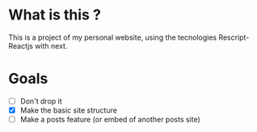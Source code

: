
# What is this ?

This is a project of my personal website, using the tecnologies Rescript-Reactjs with next.

# Goals
- [ ] Don't drop it
- [x] Make the basic site structure
- [ ] Make a posts feature (or embed of another posts site)
